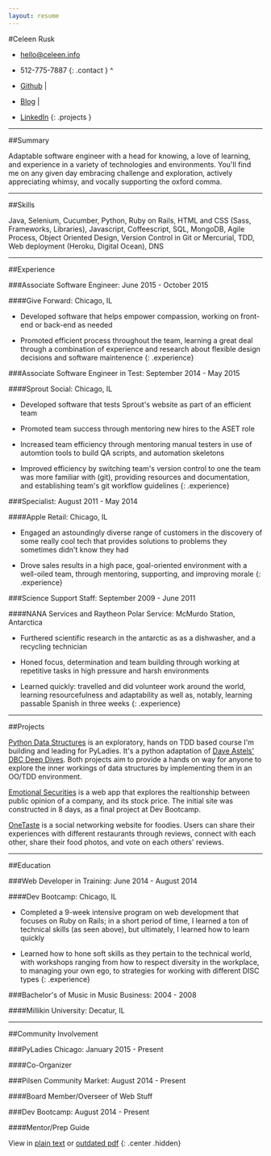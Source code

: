 ```yaml
---
layout: resume
---
```

#Celeen Rusk
* [hello@celeen.info](mailto:hello@celeen.info)
* 512-775-7887
{: .contact }
^

* [Github](http://www.github.com/celeen) \|
* [Blog](http://celeen.info) \|
* [LinkedIn](http://www.linkedin.com/in/celeen)
{: .projects }

---

##Summary

Adaptable software engineer with a head for knowing, a love of learning, and experience in a variety of technologies and environments. You'll find me on any given day embracing challenge and exploration, actively appreciating whimsy, and vocally supporting the oxford comma.

---

##Skills

Java, Selenium, Cucumber, Python, Ruby on Rails, HTML and CSS (Sass, Frameworks, Libraries), Javascript, Coffeescript, SQL, MongoDB, Agile Process, Object Oriented Design, Version Control in Git or Mercurial, TDD, Web deployment (Heroku, Digital Ocean), DNS

---

##Experience

###Associate Software Engineer: June 2015 - October 2015

####Give Forward: Chicago, IL

* Developed software that helps empower compassion, working on front-end or back-end as needed

* Promoted efficient process throughout the team, learning a great deal through a combination of experience and research about flexible design decisions and software maintenence
{: .experience}

###Associate Software Engineer in Test: September 2014 - May 2015

####Sprout Social: Chicago, IL

* Developed software that tests Sprout's website as part of an efficient team

* Promoted team success through mentoring new hires to the ASET role

* Increased team efficiency through mentoring manual testers in use of automtion tools to build QA scripts, and automation skeletons

* Improved efficiency by switching team's version control to one the team was more familiar with (git), providing resources and documentation, and establishing team's git workflow guidelines
{: .experience}

###Specialist: August 2011 - May 2014

####Apple Retail: Chicago, IL

* Engaged an astoundingly diverse range of customers in the discovery of some really cool tech that provides solutions to problems they sometimes didn't know they had

* Drove sales results in a high pace, goal-oriented environment with a well-oiled team, through mentoring, supporting, and improving morale
{: .experience}

###Science Support Staff: September 2009 - June 2011

####NANA Services and Raytheon Polar Service: McMurdo Station, Antarctica 

* Furthered scientific research in the antarctic as as a dishwasher, and a recycling technician

* Honed focus, determination and team building through working at repetitive tasks in high pressure and harsh environments

* Learned quickly: travelled and did volunteer work around the world, learning resourcefulness  and adaptability as well as, notably, learning passable Spanish in three weeks
{: .experience}

---

##Projects

[Python Data Structures](https://github.com/celeen/PythonDataStructures) is an exploratory, hands on TDD based course I'm building and leading for PyLadies. It's a python adaptation of [Dave Astels' DBC Deep Dives](https://github.com/dastels/dbc-deep-dives). Both projects aim to provide a hands on way for anyone to explore the inner workings of data structures by implementing them in an OO/TDD environment.  

[Emotional Securities](https://github.com/celeen/EmotionalSecurities) is a web app that explores the realtionship between public opinion of a company, and its stock price. The initial site was constructed in 8 days, as a final project at Dev Bootcamp.  

[OneTaste](https://github.com/tjhernandez34/OneTaste) is a social networking website for foodies. Users can share their experiences with different restaurants through reviews, connect with each other, share their food photos, and vote on each others' reviews.  

---

##Education

###Web Developer in Training: June 2014 - August 2014

####Dev Bootcamp: Chicago, IL

* Completed a 9-week intensive program on web development that focuses on Ruby on Rails; in a short period of time, I learned a ton of technical skills (as seen above), but ultimately, I learned how to learn quickly

* Learned how to hone soft skills as they pertain to the technical world, with workshops ranging from how to respect diversity in the workplace, to managing your own ego, to strategies for working with different DISC types
{: .experience}

###Bachelor's of Music in Music Business: 2004 - 2008

####Millikin University: Decatur, IL

---

##Community Involvement

###PyLadies Chicago: January 2015 - Present

####Co-Organizer

###Pilsen Community Market: August 2014 - Present

####Board Member/Overseer of Web Stuff

###Dev Bootcamp: August 2014 - Present

####Mentor/Prep Guide


View in [plain text](../resume.txt) or [outdated pdf](../resume.pdf)
{: .center .hidden}

